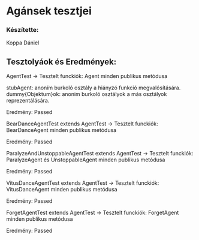 # Agánsek tesztjei

### Készítette: 
Koppa Dániel

## Tesztolyáok és Eredmények: 

AgentTest -> Tesztelt funckiók: Agent minden publikus metódusa

stubAgent: anoním burkoló osztály a hiányzó funkció megvalósítására. 
dummy{Objektum}ok: anonim burkoló osztályok a más osztályok reprezentálására. 

Eredmény: Passed

BearDanceAgentTest extends AgentTest -> Tesztelt funckiók: BearDanceAgent minden publikus metódusa

Eredmény: Passed 

ParalyzeAndUnstoppableAgentTest extends AgentTest -> Tesztelt funckiók: ParalyzeAgent és UnstoppableAgent minden publikus metódusa

Eredmény: Passed 

VitusDanceAgentTest extends AgentTest -> Tesztelt funckiók: VitusDanceAgent minden publikus metódusa

Eredmény: Passed 

ForgetAgentTest extends AgentTest -> Tesztelt funckiók: ForgetAgent minden publikus metódusa

Eredmény: Passed 